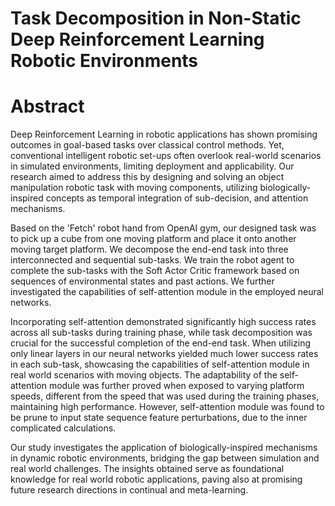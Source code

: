 # Task Decomposition in Non-Static Deep Reinforcement Learning Robotic Environments

# Abstract
Deep Reinforcement Learning in robotic applications has shown promising outcomes in goal-based tasks over classical control methods. Yet, conventional intelligent robotic set-ups often overlook real-world scenarios in simulated environments, limiting deployment and applicability. Our research aimed to address this by designing and solving an object manipulation robotic task with moving components, utilizing biologically-inspired concepts as temporal integration of sub-decision, and attention mechanisms. 

Based on the 'Fetch' robot hand from OpenAI gym, our designed task was to pick up a cube from one moving platform and place it onto another moving target platform. We decompose the end-end task into three interconnected and sequential sub-tasks. We train the robot agent to complete the sub-tasks with the Soft Actor Critic framework based on sequences of environmental states and past actions. We further investigated the capabilities of self-attention module in the employed neural networks.

Incorporating self-attention demonstrated significantly high success rates across all sub-tasks during training phase, while task decomposition was crucial for the successful completion of the end-end task. When utilizing only linear layers in our neural networks yielded much lower success rates in each sub-task, showcasing the capabilities of self-attention module in real world scenarios with moving objects. The adaptability of the self-attention module was further proved when exposed to varying platform speeds, different from the speed that was used during the training phases, maintaining high performance. However, self-attention module was found to be prune to input state sequence feature perturbations, due to the inner complicated calculations.

Our study investigates the application of biologically-inspired mechanisms in dynamic robotic environments, bridging the gap between simulation and real world challenges. The insights obtained serve as foundational knowledge for real world robotic applications, paving also at promising future research directions in continual and meta-learning.
